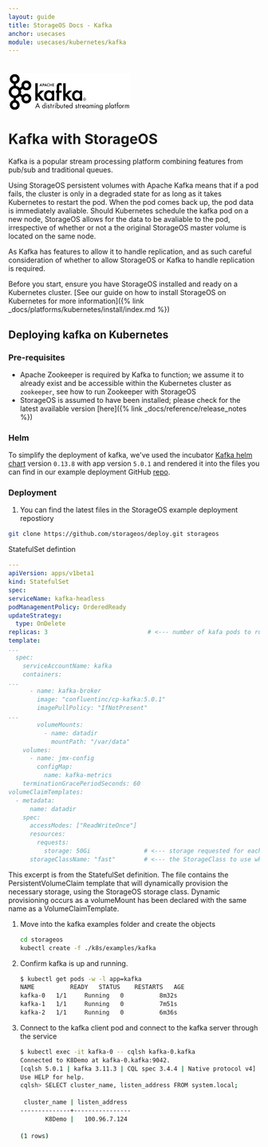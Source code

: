 ```yaml
---
layout: guide
title: StorageOS Docs - Kafka
anchor: usecases
module: usecases/kubernetes/kafka
---
```


# ![image](/images/docs/explore/kafka.png) <br><br> Kafka with StorageOS

Kafka is a popular stream processing platform combining features from pub/sub and traditional queues.

Using StorageOS persistent volumes with Apache Kafka means that if a pod
fails, the cluster is only in a degraded state for as long as it takes
Kubernetes to restart the pod. When the pod comes back up, the pod data is
immediately avaliable. Should Kubernetes schedule the kafka pod on a
new node, StorageOS allows for the data to be avaliable to the pod,
irrespective of whether or not a the original StorageOS master volume
is located on the same node.

As Kafka has features to allow it to handle replication, and as such careful
consideration of whether to allow StorageOS or Kafka to handle replication
is required.

Before you start, ensure you have StorageOS installed and ready on a Kubernetes
cluster. [See our guide on how to install StorageOS on Kubernetes for more
information]({% link _docs/platforms/kubernetes/install/index.md %})

## Deploying kafka on Kubernetes

### Pre-requisites

- Apache Zookeeper is required by Kafka to function; we assume it to already exist and be accessible within the Kubernetes cluster as `zookeeper`, see how to run Zookeeper with StorageOS
- StorageOS is assumed to have been installed; please check for the latest available version [here]({% link _docs/reference/release_notes %})

### Helm

To simplify the deployment of kafka, we've used the incubator [Kafka helm chart](//github.com/helm/charts/tree/master/incubator/kafka) version `0.13.8` with app version `5.0.1` and rendered it into the files you can find in our example deployment GitHub [repo](//github.com/storageos/deploy/tree/master/k8s/examples/kafka).

### Deployment

1. You can find the latest files in the StorageOS example deployment repostiory

  ```bash
  git clone https://github.com/storageos/deploy.git storageos
  ```

   StatefulSet defintion

  ```yaml
---
apiVersion: apps/v1beta1
kind: StatefulSet
spec:
  serviceName: kafka-headless
  podManagementPolicy: OrderedReady
  updateStrategy:
    type: OnDelete
  replicas: 3                            # <--- number of kafa pods to run
  template:
...
    spec:
      serviceAccountName: kafka
      containers:
...
        - name: kafka-broker
          image: "confluentinc/cp-kafka:5.0.1"
          imagePullPolicy: "IfNotPresent"
...
          volumeMounts:
            - name: datadir
              mountPath: "/var/data"
      volumes:
        - name: jmx-config
          configMap:
            name: kafka-metrics
      terminationGracePeriodSeconds: 60
  volumeClaimTemplates:
    - metadata:
        name: datadir
      spec:
        accessModes: ["ReadWriteOnce"]
        resources:
          requests:
            storage: 50Gi               # <--- storage requested for each pod
        storageClassName: "fast"        # <--- the StorageClass to use when provisioning the volume
  ```

   This excerpt is from the StatefulSet definition. The file contains the
   PersistentVolumeClaim template that will dynamically provision the necessary storage,
   using the StorageOS storage class. Dynamic provisioning occurs as a volumeMount has
   been declared with the same name as a VolumeClaimTemplate.

1. Move into the kafka examples folder and create the objects

   ```bash
   cd storageos
   kubectl create -f ./k8s/examples/kafka
   ```

1. Confirm kafka is up and running.

   ```bash
   $ kubectl get pods -w -l app=kafka
   NAME          READY   STATUS    RESTARTS   AGE
   kafka-0   1/1     Running   0          8m32s
   kafka-1   1/1     Running   0          7m51s
   kafka-2   1/1     Running   0          6m36s
   ```

1. Connect to the kafka client pod and connect to the kafka server through the
   service

   ```bash
   $ kubectl exec -it kafka-0 -- cqlsh kafka-0.kafka
   Connected to K8Demo at kafka-0.kafka:9042.
   [cqlsh 5.0.1 | kafka 3.11.3 | CQL spec 3.4.4 | Native protocol v4]
   Use HELP for help.
   cqlsh> SELECT cluster_name, listen_address FROM system.local;

    cluster_name | listen_address
   --------------+----------------
          K8Demo |   100.96.7.124

   (1 rows)
   ```
